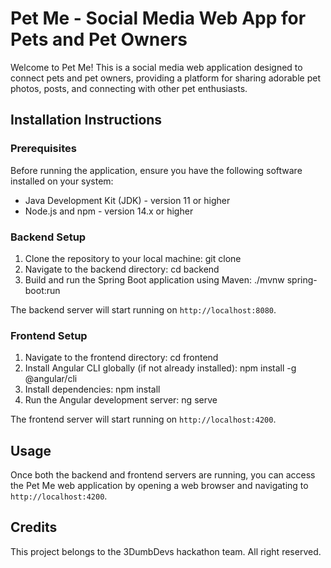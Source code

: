 # Pet Me - Social Media Web App for Pets and Pet Owners

Welcome to Pet Me! This is a social media web application designed to connect pets and pet owners, providing a platform for sharing adorable pet photos, posts, and connecting with other pet enthusiasts.

## Installation Instructions

### Prerequisites
Before running the application, ensure you have the following software installed on your system:

- Java Development Kit (JDK) - version 11 or higher
- Node.js and npm - version 14.x or higher

### Backend Setup
1. Clone the repository to your local machine: git clone <repository-url>
2. Navigate to the backend directory: cd backend
3. Build and run the Spring Boot application using Maven: ./mvnw spring-boot:run

The backend server will start running on `http://localhost:8080`.

### Frontend Setup
1. Navigate to the frontend directory: cd frontend
2. Install Angular CLI globally (if not already installed): npm install -g @angular/cli
3. Install dependencies: npm install
4. Run the Angular development server: ng serve

The frontend server will start running on `http://localhost:4200`.

## Usage
Once both the backend and frontend servers are running, you can access the Pet Me web application by opening a web browser and navigating to `http://localhost:4200`.

## Credits
This project belongs to the 3DumbDevs hackathon team. All right reserved.













